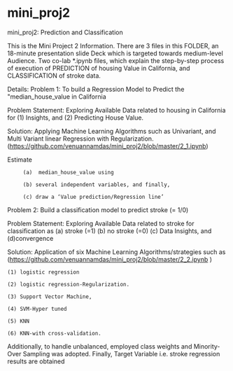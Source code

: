 # mini_proj2
mini_proj2: Prediction and Classification

This is the Mini Project 2 Information. There are 3 files in this FOLDER, an 18-minute presentation slide Deck which is targeted towards medium-level Audience. Two co-lab *.ipynb files, which explain the step-by-step process of execution of PREDICTION of housing Value in California, and CLASSIFICATION of stroke data. 

Details: 
Problem 1: To build a Regression Model to Predict the "median_house_value in California

Problem Statement: Exploring Available Data related to housing in California for (1) Insights, and (2) Predicting House Value.


Solution: Applying Machine Learning Algorithms such as Univariant, and Multi Variant linear Regression with  Regularization.
(https://github.com/venuannamdas/mini_proj2/blob/master/2_1.ipynb) 

Estimate 
         
         (a)  median_house_value using 

         (b) several independent variables, and finally, 
         
         (c) draw a ‘Value prediction/Regression line’ 
         

Problem 2: Build a classification model to predict stroke (= 1/0)


Problem Statement: Exploring Available Data related to stroke for classification as (a) stroke (=1) (b) no stroke (=0) (c) Data Insights, and (d)convergence 

Solution: Application of six Machine Learning Algorithms/strategies such as  
(https://github.com/venuannamdas/mini_proj2/blob/master/2_2.ipynb )

    (1) logistic regression 
    
    (2) logistic regression-Regularization. 
    
    (3) Support Vector Machine, 
    
    (4) SVM-Hyper tuned 
    
    (5) KNN 
    
    (6) KNN-with cross-validation. 
    

Additionally, to handle unbalanced, employed class weights and Minority-Over Sampling was adopted. Finally, Target Variable i.e. stroke regression results are obtained 
